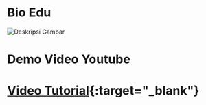 # Bio Edu
![Deskripsi Gambar](https://user-images.githubusercontent.com/45864165/246590771-d93d350d-ebe7-4180-96b4-3c865cdb725d.png)
# Demo Video Youtube
# [Video Tutorial](https://www.youtube.com/watch?v=fXnrLPCt1_A){:target="_blank"}





